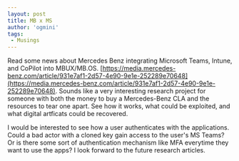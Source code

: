 ```yaml
---
layout: post
title: MB x MS
author: 'ogmini'
tags:
 - Musings
---
```


Read some news about Mercedes Benz integrating Microsoft Teams, Intune, and CoPilot into MBUX/MB.OS. [https://media.mercedes-benz.com/article/931e7af1-2d57-4e90-9e1e-252289e70648](https://media.mercedes-benz.com/article/931e7af1-2d57-4e90-9e1e-252289e70648). Sounds like a very interesting research project for someone with both the money to buy a Mercedes-Benz CLA and the resources to tear one apart. See how it works, what could be exploited, and what digital artficats could be recovered.

I would be interested to see how a user authenticates with the applications. Could a bad actor with a cloned key gain access to the user's MS Teams? Or is there some sort of authentication mechanism like MFA everytime they want to use the apps? I look forward to the future research articles. 